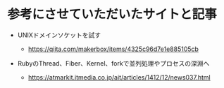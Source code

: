 # 参考にさせていただいたサイトと記事

- UNIXドメインソケットを試す
  - <https://qiita.com/makerbox/items/4325c96d7e1e885105cb>

- RubyのThread、Fiber、Kernel、forkで並列処理やプロセスの深淵へ
  - <https://atmarkit.itmedia.co.jp/ait/articles/1412/12/news037.html>

